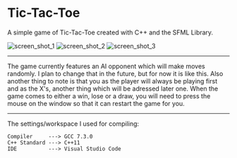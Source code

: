 # Tic-Tac-Toe
 A simple game of Tic-Tac-Toe created with C++ and the SFML Library.

![screen_shot_1](https://user-images.githubusercontent.com/103185975/164334493-92aa35ce-9953-4dfa-a3cb-8814b0f3c7aa.PNG)  ![screen_shot_2](https://user-images.githubusercontent.com/103185975/164335188-2321dcb5-9a53-4e89-bd59-28d73c7f59b7.PNG)  ![screen_shot_3](https://user-images.githubusercontent.com/103185975/164335193-a5b96a35-cb51-4f54-bc69-1eabd4d5ce16.PNG)

--------------------------------

The game currently features an AI opponent which will make moves randomly. I plan to change that in the future, but for now it is like this. Also another thing to note is that you as the player will always be playing first and as the X's, another thing which will be adressed later one. When the game comes to either a win, lose or a draw, you will need to press the mouse on the window so that it can restart the game for you.

--------------------------------
 The settings/workspace I used for compiling:
  
    Compiler     ---> GCC 7.3.0
    C++ Standard ---> C++11
    IDE          ---> Visual Studio Code
